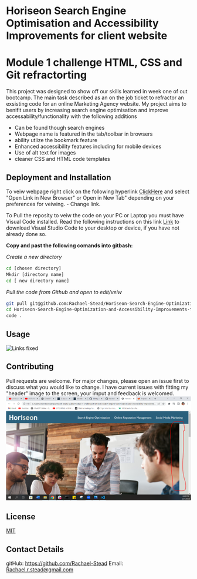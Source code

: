 # Horiseon Search Engine Optimisation and Accessibility Improvements for client website
# Module 1 challenge HTML, CSS and Git refractorting 

This project was designed to show off our skills learned in week one of out bootcamp. The main task described as an on the job ticket to refractor
an exsisting code for an online Marketing Agency website.
My project aims to benifit users by increasing search engine optimisation and improve accessability/functionality with the following additions
* Can be found though search engines
* Webpage name is featured in the tab/toolbar in browsers
* ability utlize the bookmark feature
* Enhanced accessibility features including for mobile devices
* Use of alt text for images
* cleaner CSS and HTML code templates

## Deployment and Installation

To veiw webpage right click on the following hyperlink [ClickHere](https://pip.pypa.io/en/stable/) and select  "Open Link in New Browser" or Open in New Tab" depending on your preferences for veiwing. - Change link.

To Pull the reposity to veiw the code on your PC or Laptop you must have Visual Code installed. Read the following instructions on this link [Link](http://a.com) to download Visual Studio Code to your desktop or device, if you have not already done so.

**Copy and past the following comands into gitbash:**

*Create a new directory*
```bash
cd [chosen directory]
Mkdir [directory name]
cd [ new directory name]
```
*Pull the code from Github and open to edit/veiw*
```bash
git pull git@github.com:Rachael-Stead/Horiseon-Search-Engine-Optimization-and-Accessibility-Improvements-for-Client-Website.git
cd Horiseon-Search-Engine-Optimization-and-Accessibility-Improvements-for-Client-Website
code .
```
## Usage
![Links fixed](image.jpg)


## Contributing

Pull requests are welcome. For major changes, please open an issue first
to discuss what you would like to change. I have current issues with fitting my "header" image to the screen, your imput and feedback is welcomed.
![Fix Me](snapshotHELP.PNG)


## License

[MIT](https://choosealicense.com/licenses/mit/)

## Contact Details
gitHub: https://github.com/Rachael-Stead
Email: Rachael.r.stead@gmail.com
